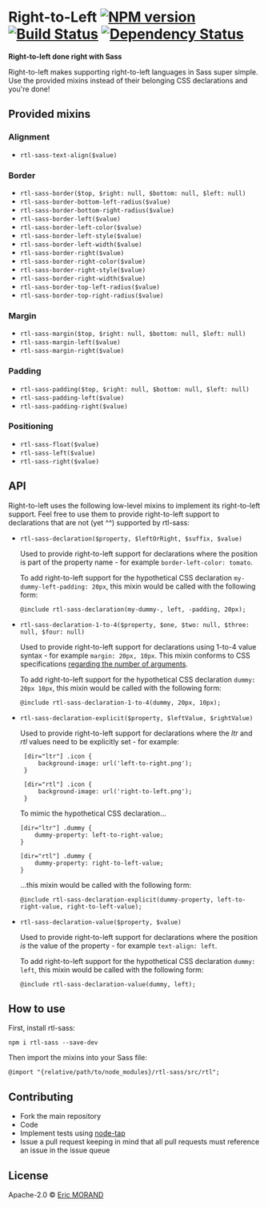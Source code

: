 # Right-to-Left [![NPM version][npm-image]][npm-url] [![Build Status][travis-image]][travis-url] [![Dependency Status][daviddm-image]][daviddm-url]

**Right-to-left done right with Sass**

Right-to-left makes supporting right-to-left languages in Sass super simple. Use the provided mixins instead of their belonging CSS declarations and you're done!

## Provided mixins

### Alignment

* `rtl-sass-text-align($value)`

### Border

* `rtl-sass-border($top, $right: null, $bottom: null, $left: null)`
* `rtl-sass-border-bottom-left-radius($value)`
* `rtl-sass-border-bottom-right-radius($value)`
* `rtl-sass-border-left($value)`
* `rtl-sass-border-left-color($value)`
* `rtl-sass-border-left-style($value)`
* `rtl-sass-border-left-width($value)`
* `rtl-sass-border-right($value)`
* `rtl-sass-border-right-color($value)`
* `rtl-sass-border-right-style($value)`
* `rtl-sass-border-right-width($value)`
* `rtl-sass-border-top-left-radius($value)`
* `rtl-sass-border-top-right-radius($value)`

### Margin

* `rtl-sass-margin($top, $right: null, $bottom: null, $left: null)`
* `rtl-sass-margin-left($value)`
* `rtl-sass-margin-right($value)`

### Padding

* `rtl-sass-padding($top, $right: null, $bottom: null, $left: null)`
* `rtl-sass-padding-left($value)`
* `rtl-sass-padding-right($value)`

### Positioning

* `rtl-sass-float($value)`
* `rtl-sass-left($value)` 
* `rtl-sass-right($value)`

## API

Right-to-left uses the following low-level mixins to implement its right-to-left support. Feel free to use them to provide right-to-left support to declarations that are not (yet ^^) supported by rtl-sass:

* `rtl-sass-declaration($property, $leftOrRight, $suffix, $value)`
    
   Used to provide right-to-left support for declarations where the position is part of the property name - for example `border-left-color: tomato`.
   
   To add right-to-left support for the hypothetical CSS declaration `my-dummy-left-padding: 20px`, this mixin would be called with the following form:
   
   `@include rtl-sass-declaration(my-dummy-, left, -padding, 20px);`
      
* `rtl-sass-declaration-1-to-4($property, $one, $two: null, $three: null, $four: null)`

   Used to provide right-to-left support for declarations using 1-to-4 value syntax - for example `margin: 20px, 10px`. This mixin conforms to CSS specifications [regarding the number of arguments](https://developer.mozilla.org/en-US/docs/Web/CSS/Shorthand_properties#Tricky_edge_cases).
  
   To add right-to-left support for the hypothetical CSS declaration `dummy: 20px 10px`, this mixin would be called with the following form:
   
   `@include rtl-sass-declaration-1-to-4(dummy, 20px, 10px);`
  
* `rtl-sass-declaration-explicit($property, $leftValue, $rightValue)`
  
     Used to provide right-to-left support for declarations where the *ltr* and *rtl* values need to be explicitly set - for example:
     
     ```
      [dir="ltr"] .icon {
          background-image: url('left-to-right.png');
      }
      
      [dir="rtl"] .icon {
          background-image: url('right-to-left.png');
      }
     ```
     
     To mimic the hypothetical CSS declaration...
      
     ```
     [dir="ltr"] .dummy {
         dummy-property: left-to-right-value;
     }
     
     [dir="rtl"] .dummy {
         dummy-property: right-to-left-value;
     }
     ```
     
     ...this mixin would be called with the following form:
     
     `@include rtl-sass-declaration-explicit(dummy-property, left-to-right-value, right-to-left-value);`
  
* `rtl-sass-declaration-value($property, $value)`

   Used to provide right-to-left support for declarations where the position *is* the value of the property - for example `text-align: left`.
   
   To add right-to-left support for the hypothetical CSS declaration `dummy: left`, this mixin would be called with the following form:
   
   `@include rtl-sass-declaration-value(dummy, left);`

## How to use

First, install rtl-sass:

`npm i rtl-sass --save-dev`

Then import the mixins into your Sass file:
 
`@import "{relative/path/to/node_modules}/rtl-sass/src/rtl";`

## Contributing

* Fork the main repository
* Code
* Implement tests using [node-tap](https://github.com/tapjs/node-tap)
* Issue a pull request keeping in mind that all pull requests must reference an issue in the issue queue

## License

Apache-2.0 © [Eric MORAND]()

[npm-image]: https://badge.fury.io/js/rtl-sass.svg
[npm-url]: https://npmjs.org/package/rtl-sass
[travis-image]: https://travis-ci.org/ericmorand/rtl-sass.svg?branch=master
[travis-url]: https://travis-ci.org/ericmorand/rtl-sass
[daviddm-image]: https://david-dm.org/ericmorand/rtl-sass.svg?theme=shields.io
[daviddm-url]: https://david-dm.org/ericmorand/rtl-sass
